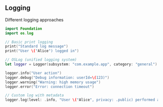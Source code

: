 <!-- METADATA
{
  "title": "Swift Logging",
  "tags": [
    "swift",
    "logging"
  ],
  "language": "swift"
}
-->

## Logging
Different logging approaches
```swift
import Foundation
import os.log

// Basic print logging
print("Standard log message")
print("User \("Alice") logged in")

// OSLog (unified logging system)
let logger = Logger(subsystem: "com.example.app", category: "general")

logger.info("User action")
logger.debug("Debug information: userId=\(123)")
logger.warning("Warning: high memory usage")
logger.error("Error: connection timeout")

// Custom log with metadata
logger.log(level: .info, "User \("Alice", privacy: .public) performed action")
```
